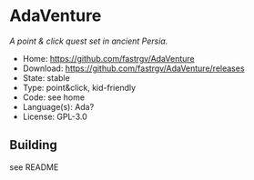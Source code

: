 # AdaVenture

_A point & click quest set in ancient Persia._

- Home: https://github.com/fastrgv/AdaVenture
- Download: https://github.com/fastrgv/AdaVenture/releases
- State: stable
- Type: point&click, kid-friendly
- Code: see home
- Language(s): Ada?
- License: GPL-3.0

## Building

see README

